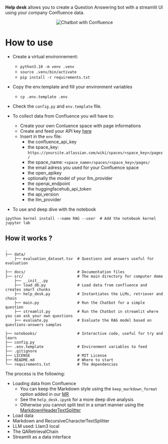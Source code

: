 **Help desk** allows you to create a Question Answering bot with a streamlit UI using your company Confluence data.

<p align="center">
  <img src="./docs/chatbot_with_confluence.jpg" alt="Chatbot with Confluence"/>
</p>

# How to use

- Create a virtual environnement:
    - `python3.10 -m venv .venv`
    - `source .venv/bin/activate`
    - `pip install -r requirements.txt`

- Copy the env.template and fill your environment variables
     - `cp .env.template .env`

- Check the `config.py` and `env.template` file.
- To collect data from Confluence you will have to:
  - Create your own Conluence space with page informations
  - Create and feed your API key [here]('https://support.atlassian.com/atlassian-account/docs/manage-api-tokens-for-your-atlassian-account/')
  - Insert in the  `env` file:
    -  the confluence_api_key
    -  the space_key: `https://yoursite.atlassian.com/wiki/spaces/<space_key>/pages/`
    -  the space_name: `<space_name>/spaces/<space_key>/pages/`
    -  the email adress you used for your Confluence space
    -  the open_apikey
    -  optionally the model of your llm_provider
    -  the openai_endpoint
    -  the huggingfacehub_api_token
    -  the api_version
    -  the llm_provider

- To use and deep dive with the notebook
```
ipython kernel install --name RAG --user  # Add the notebook kernel
jupyter lab
```

## How it works ?


    .
    ├── data/
        ├── evaluation_dataset.tsv  # Questions and answers useful for evaluation

    ├── docs/                       # Documentation files
    ├── src/                        # The main directory for computer demo
        ├── __init__.py
        ├── load_db.py              # Load data from confluence and creates smart chunks
        ├── help_desk.py            # Instantiates the LLMs, retriever and chain
        ├── main.py                 # Run the Chatbot for a simple question
        ├── streamlit.py            # Run the Chatbot in streamlit where you can ask your own questions
        ├── evaluate.py             # Evaluate the RAG model based on questions-answers samples

    ├── notebooks/                  # Interactive code, useful for try and learn
    ├── config.py
    ├── .env.template               # Environment variables to feed
    ├── .gitignore
    ├── LICENSE                     # MIT License
    ├── README.md                   # Where to start
    └── requirements.txt            # The dependencies


The process is the following:
- Loading data from Confluence
  - You can keep the Markdown style using the `keep_markdown_format` option added in our [MR]('https://github.com/langchain-ai/langchain/pull/8246')
  - See the `help_desk.ipynb` for a more deep dive analysis
  - Otherwise you cannot split text in a smart manner using the [MarkdownHeaderTextSplitter]('https://python.langchain.com/docs/modules/data_connection/document_transformers/text_splitters/markdown_header_metadata')
- Load data
- Markdown and RecursiveCharacterTextSplitter
- LLM used: Llam3 local
- The QARetrievalChain
- Streamlit as a data interface